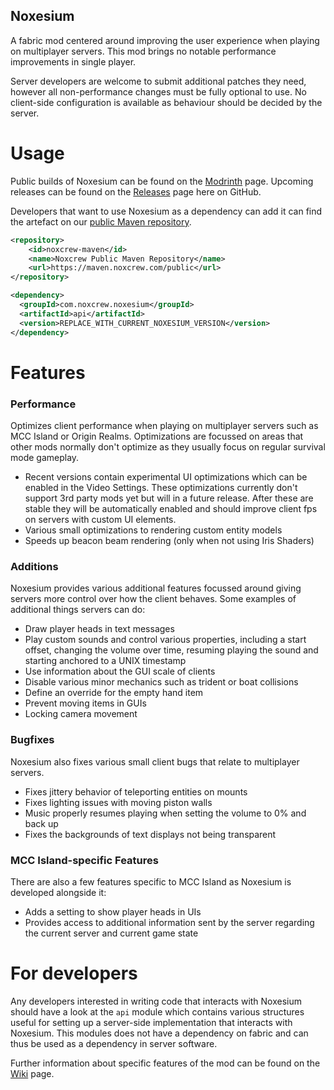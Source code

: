 Noxesium
---
A fabric mod centered around improving the user experience when playing on multiplayer servers.
This mod brings no notable performance improvements in single player.

Server developers are welcome to submit additional patches they need, however all non-performance changes must be fully optional to use. No client-side configuration is available as behaviour should be decided by the server.

# Usage
Public builds of Noxesium can be found on the [Modrinth](https://modrinth.com/mod/noxesium) page. Upcoming releases can be found on the [Releases](https://github.com/Noxcrew/noxesium/releases) page here on GitHub.

Developers that want to use Noxesium as a dependency can add it can find the artefact on our [public Maven repository](https://maven.noxcrew.com/#/public/com/noxcrew/noxesium/api).

```xml
<repository>
    <id>noxcrew-maven</id>
    <name>Noxcrew Public Maven Repository</name>
    <url>https://maven.noxcrew.com/public</url>
</repository>

<dependency>
  <groupId>com.noxcrew.noxesium</groupId>
  <artifactId>api</artifactId>
  <version>REPLACE_WITH_CURRENT_NOXESIUM_VERSION</version>
</dependency>
```

# Features

### Performance

Optimizes client performance when playing on multiplayer servers such as MCC Island or Origin Realms. Optimizations are focussed on areas that other mods normally don't optimize as they usually focus on regular survival mode gameplay.

- Recent versions contain experimental UI optimizations which can be enabled in the Video Settings. These optimizations currently don't support 3rd party mods yet but will in a future release. After these are stable they will be automatically enabled and should improve client fps on servers with custom UI elements.
- Various small optimizations to rendering custom entity models
- Speeds up beacon beam rendering (only when not using Iris Shaders)

### Additions

Noxesium provides various additional features focussed around giving servers more control over how the client behaves. Some examples of additional things servers can do:

- Draw player heads in text messages
- Play custom sounds and control various properties, including a start offset, changing the volume over time, resuming playing the sound and starting anchored to a UNIX timestamp
- Use information about the GUI scale of clients
- Disable various minor mechanics such as trident or boat collisions
- Define an override for the empty hand item
- Prevent moving items in GUIs
- Locking camera movement

### Bugfixes

Noxesium also fixes various small client bugs that relate to multiplayer servers.

- Fixes jittery behavior of teleporting entities on mounts
- Fixes lighting issues with moving piston walls
- Music properly resumes playing when setting the volume to 0% and back up
- Fixes the backgrounds of text displays not being transparent

### MCC Island-specific Features

There are also a few features specific to MCC Island as Noxesium is developed alongside it:

- Adds a setting to show player heads in UIs
- Provides access to additional information sent by the server regarding the current server and current game state

# For developers

Any developers interested in writing code that interacts with Noxesium should have a look at the `api` module which contains various structures useful for setting up a server-side implementation that interacts with Noxesium. This modules
does not have a dependency on fabric and can thus be used as a dependency in server software.

Further information about specific features of the mod can be found on the [Wiki](https://github.com/Noxcrew/noxesium/wiki) page.
